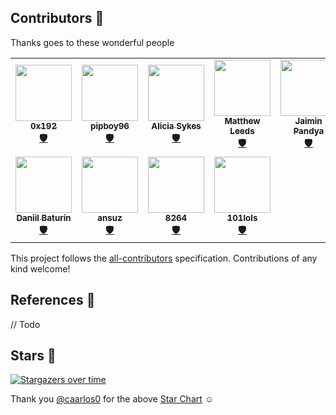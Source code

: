 
## Contributors 🙌

Thanks goes to these wonderful people

<!-- ALL-CONTRIBUTORS-LIST:START - Do not remove or modify this section -->
<!-- prettier-ignore-start -->
<!-- markdownlint-disable -->
<table>
  <tr>
    <td align="center"><a href="https://gitlab.com/W1nst0n"><img src="https://avatars3.githubusercontent.com/u/55300518?v=4" width="90px;" alt=""/><br /><sub><b>0x192</b></sub></a><br /><a href="#security-0x192" title="Security">🛡️</a></td>
    <td align="center"><a href="https://keybase.io/pipboy96"><img src="https://avatars1.githubusercontent.com/u/46632672?v=4" width="90px;" alt=""/><br /><sub><b>pipboy96</b></sub></a><br /><a href="#security-pipboy96" title="Security">🛡️</a></td>
    <td align="center"><a href="https://aliciasykes.com"><img src="https://avatars1.githubusercontent.com/u/1862727?v=4" width="90px;" alt=""/><br /><sub><b>Alicia Sykes</b></sub></a><br /><a href="#security-Lissy93" title="Security">🛡️</a></td>
    <td align="center"><a href="https://twitter.com/mwleeds"><img src="https://avatars2.githubusercontent.com/u/7833263?v=4" width="90px;" alt=""/><br /><sub><b>Matthew Leeds</b></sub></a><br /><a href="#security-mwleeds" title="Security">🛡️</a></td>
    <td align="center"><a href="http://jaiminpandya.com"><img src="https://avatars0.githubusercontent.com/u/20967911?v=4" width="90px;" alt=""/><br /><sub><b>Jaimin Pandya</b></sub></a><br /><a href="#security-pndyjack" title="Security">🛡️</a></td>
    <td align="center"><a href="https://twitter.com/ilesinge"><img src="https://avatars3.githubusercontent.com/u/501674?v=4" width="90px;" alt=""/><br /><sub><b>Alexandre G.-Raymond</b></sub></a><br /><a href="#security-ilesinge" title="Security">🛡️</a></td>
    <td align="center"><a href="https://github.com/guestx86"><img src="https://avatars2.githubusercontent.com/u/56132403?v=4" width="90px;" alt=""/><br /><sub><b>guestx86</b></sub></a><br /><a href="#security-guestx86" title="Security">🛡️</a></td>
  </tr>
  <tr>
    <td align="center"><a href="https://www.baturin.org"><img src="https://avatars0.githubusercontent.com/u/482212?v=4" width="90px;" alt=""/><br /><sub><b>Daniil Baturin</b></sub></a><br /><a href="#security-dmbaturin" title="Security">🛡️</a></td>
    <td align="center"><a href="https://transitiontech.ca"><img src="https://avatars2.githubusercontent.com/u/1264398?v=4" width="90px;" alt=""/><br /><sub><b>ansuz</b></sub></a><br /><a href="#security-ansuz" title="Security">🛡️</a></td>
    <td align="center"><a href="https://github.com/8264"><img src="https://avatars0.githubusercontent.com/u/23311938?v=4" width="90px;" alt=""/><br /><sub><b>8264</b></sub></a><br /><a href="#security-8264" title="Security">🛡️</a></td>
    <td align="center"><a href="https://github.com/101lols"><img src="https://avatars1.githubusercontent.com/u/29000894?v=4" width="90px;" alt=""/><br /><sub><b>101lols</b></sub></a><br /><a href="#security-101lols" title="Security">🛡️</a></td>
  </tr>
</table>

<!-- markdownlint-enable -->
<!-- prettier-ignore-end -->
<!-- ALL-CONTRIBUTORS-LIST:END -->

<!-- To add yourself to the table, copy the row above and replace with your details. Max 7 <td> (columns) per <tr> (row). -->


This project follows the [all-contributors](https://github.com/all-contributors/all-contributors) specification.
Contributions of any kind welcome!



## References 📝

 // Todo

## Stars 🌟

[![Stargazers over time](https://starchart.cc/Lissy93/personal-security-checklist.svg)](https://star-history.t9t.io/#Lissy93/personal-security-checklist)

Thank you [@caarlos0](https://github.com/caarlos0) for the above [Star Chart](https://github.com/caarlos0/starcharts) ☺️

